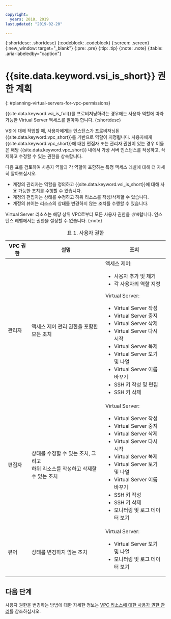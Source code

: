 ```yaml
---

copyright:
  years: 2018, 2019
lastupdated: "2019-02-20"

---
```


{:shortdesc: .shortdesc}
{:codeblock: .codeblock}
{:screen: .screen}
{:new_window: target="_blank"}
{:pre: .pre}
{:tip: .tip}
{:note: .note}
{:table: .aria-labeledby="caption"}

# {{site.data.keyword.vsi_is_short}} 권한 계획
{: #planning-virtual-servers-for-vpc-permissions}

{{site.data.keyword.vsi_is_full}}를 프로비저닝하려는 경우에는 사용자 역할에 따라 가능한 Virtual Server 액세스를 알아야 합니다.
{:shortdesc}

VSI에 대해 작업할 때, 사용자에게는 인스턴스가 프로비저닝된 {{site.data.keyword.vpc_short}}를 기반으로 역할이 지정됩니다. 사용자에게 {{site.data.keyword.vpc_short}}에 대한 편집자 또는 관리자 권한이 있는 경우 이들은 해당 {{site.data.keyword.vpc_short}} 내에서 가상 서버 인스턴스를 작성하고, 삭제하고 수정할 수 있는 권한을 상속합니다. 

다음 표를 검토하여 사용자 역할과 각 역할이 포함하는 특정 액세스 레벨에 대해 더 자세히 알아보십시오. 

* 계정의 관리자는 역할을 정의하고 {{site.data.keyword.vsi_is_short}}에 대해 사용 가능한 조치를 수행할 수 있습니다. 
* 계정의 편집자는 상태를 수정하고 하위 리소스를 작성/삭제할 수 있습니다. 
* 계정의 뷰어는 리소스의 상태를 변경하지 않는 조치를 수행할 수 있습니다. 

Virtual Server 리소스는 해당 상위 VPC로부터 모든 사용자 권한을 *상속*합니다. 인스턴스 레벨에서는 권한을 설정할 수 없습니다.
{:note}

<table>
<CAPTION>표 1. 사용자 권한</CAPTION>
<THEAD>
<TR>
<th>VPC 권한</th>
<th>설명</th>
<th>조치</th>
</TR>
</THEAD>
<TBODY>
<tr>
<td>관리자</td>
<td>액세스 제어 관리 권한을 포함한 <br>
모든 조치</td>
<td>
액세스 제어:
<ul>
<li>사용자 추가 및 제거</li>
<li>각 사용자의 역할 지정</li>
</ul>
<p>
Virtual Server:
<ul>
<li>Virtual Server 작성</li>
<li>Virtual Server 중지</li>
<li>Virtual Server 삭제</li>
<li>Virtual Server 다시 시작</li>
<li>Virtual Server 복제</li>
<!-- <li>Resize virtual servers</li> -->
<!-- <li>Add and delete vNICs</li> -->
<!-- <li>Attach and delete volumes</li> -->
<li>Virtual Server 보기 및 나열</li>
<li>Virtual Server 이름 바꾸기</li>
<!-- <li>Create image snapshots</li> -->
<!-- <li>Delete image snapshots</li> -->
<!-- <li>Create virtual servers off of image snapshots</li> -->
<li>SSH 키 작성 및 편집</li>
<li>SSH 키 삭제</li>
<!-- <li>Add autoscaling policies</li> -->
<!-- <li>Delete autoscaling policies</li> -->
<!-- <li>Modify autoscaling policies</li> -->
<!-- <li>View monitoring and log data</li> -->
<!-- <li>Modify alarms and notifications from monitoring</li> -->
</ul>
</p>
</td>
</tr>
<tr>
<td>편집자</td>
<td>상태를 수정할 수 있는 조치, 그리고 <br>
하위 리소스를 작성하고 삭제할 수 있는 조치</td>
<td>
Virtual Server:
<ul>
<li>Virtual Server 작성</li>
<li>Virtual Server 중지</li>
<li>Virtual Server 삭제</li>
<li>Virtual Server 다시 시작</li>
<li>Virtual Server 복제</li>
<!-- <li>Resize virtual servers</li> -->
<!-- <li>Add and delete vNICs</li> -->
<!-- <li>Attach and detach volumes</li> -->
<li>Virtual Server 보기 및 나열</li>
<li>Virtual Server 이름 바꾸기</li>
<!-- <li>Create image snapshots</li> -->
<!-- <li>Delete image snapshots</li> -->
<!-- <li>Create virtual servers off of image snapshots</li> -->
<li>SSH 키 작성</li>
<li>SSH 키 삭제</li>
<!-- <li>Add autoscaling policies</li> -->
<!-- <li>Delete autoscaling policies</li> -->
<!-- <li>Modify autoscaling policies</li> -->
<li>모니터링 및 로그 데이터 보기</li>
<!-- <li>Modify alarms and notifications from monitoring</li> -->
</ul>     
</td>
</tr>
<tr>
<td>뷰어</td>
<td>상태를 변경하지 않는 조치</td>
<td>
Virtual Server:
<ul>
<li>Virtual Server 보기 및 나열</li>
<!-- <li>View and list image snapshots</li> -->
<li>모니터링 및 로그 데이터 보기</li>
</ul>
</td>
</tr>
</TBODY>
</table>

## 다음 단계
사용자 권한을 변경하는 방법에 대한 자세한 정보는 [VPC 리소스에 대한 사용자 권한 관리](/docs/infrastructure/vpc?topic=vpc-managing-user-permissions-for-vpc-resources)를 참조하십시오. 
